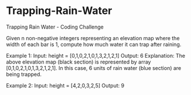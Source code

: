 # Trapping-Rain-Water
Trapping Rain Water - Coding Challenge

Given n non-negative integers representing an elevation map where the width of each bar is 1, compute how much water it can trap after raining.

Example 1: Input: height = [0,1,0,2,1,0,1,3,2,1,2,1] Output: 6 Explanation: The above elevation map (black section) is represented by array [0,1,0,2,1,0,1,3,2,1,2,1]. In this case, 6 units of rain water (blue section) are being trapped.

Example 2: Input: height = [4,2,0,3,2,5] Output: 9
